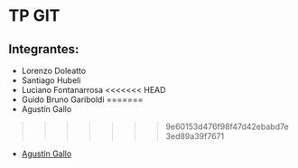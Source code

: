 # TP GIT

## Integrantes:

- Lorenzo Doleatto
- Santiago Hubeli
- Luciano Fontanarrosa
<<<<<<< HEAD
- Guido Bruno Gariboldi
=======
- Agustín Gallo
>>>>>>> 9e60153d476f98f47d42ebabd7e3ed89a39f7671
- [Agustín Gallo](aguga.md)
